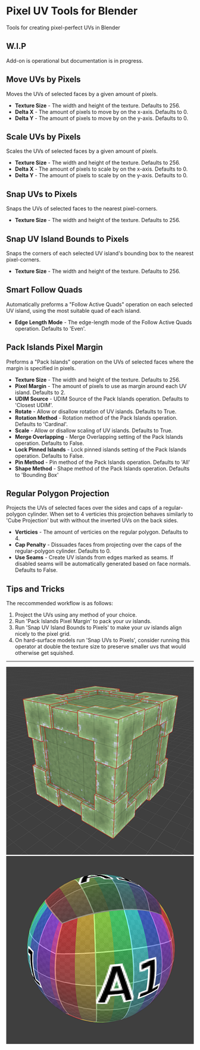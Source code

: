 # Pixel UV Tools for Blender
Tools for creating pixel-perfect UVs in Blender

## W.I.P
Add-on is operational but documentation is in progress.

## Move UVs by Pixels
Moves the UVs of selected faces by a given amount of pixels.

- **Texture Size** - The width and height of the texture. Defaults to 256.
- **Delta X** - The amount of pixels to move by on the x-axis. Defaults to 0.
- **Delta Y** - The amount of pixels to move by on the y-axis. Defaults to 0.

## Scale UVs by Pixels
Scales the UVs of selected faces by a given amount of pixels.

- **Texture Size** - The width and height of the texture. Defaults to 256.
- **Delta X** - The amount of pixels to scale by on the x-axis. Defaults to 0.
- **Delta Y** - The amount of pixels to scale by on the y-axis. Defaults to 0.

## Snap UVs to Pixels
Snaps the UVs of selected faces to the nearest pixel-corners.

- **Texture Size** - The width and height of the texture. Defaults to 256.

## Snap UV Island Bounds to Pixels
Snaps the corners of each selected UV island's bounding box to the nearest pixel-corners.

- **Texture Size** - The width and height of the texture. Defaults to 256.

## Smart Follow Quads
Automatically preforms a "Follow Active Quads" operation on each selected UV island, using the most suitable quad of each island.

- **Edge Length Mode** - The edge-length mode of the Follow Active Quads operation. Defaults to 'Even'.

## Pack Islands Pixel Margin
Preforms a "Pack Islands" operation on the UVs of selected faces where the margin is specified in pixels.

- **Texture Size** - The width and height of the texture. Defaults to 256.
- **Pixel Margin** - The amount of pixels to use as margin around each UV island. Defaults to 2.
- **UDIM Source** - UDIM Source of the Pack Islands operation. Defaults to 'Closest UDIM'.
- **Rotate** - Allow or disallow rotation of UV islands. Defaults to True.
- **Rotation Method** - Rotation method of the Pack Islands operation. Defaults to 'Cardinal'.
- **Scale** - Allow or disallow scaling of UV islands. Defaults to True.
- **Merge Overlapping** - Merge Overlapping setting of the Pack Islands operation. Defaults to False.
- **Lock Pinned Islands** - Lock pinned islands setting of the Pack Islands operation. Defaults to False.
- **Pin Method** - Pin method of the Pack Islands operation. Defaults to 'All'
- **Shape Method** - Shape method of the Pack Islands operation. Defaults to 'Bounding Box'

## Regular Polygon Projection
Projects the UVs of selected faces over the sides and caps of a regular-polygon cylinder. When set to 4 verticies this projection behaves similarly to 'Cube Projection' but with without the inverted UVs on the back sides.

- **Verticies** - The amount of verticies on the regular polygon. Defaults to 4.
- **Cap Penalty** - Dissuades faces from projecting over the caps of the regular-polygon cylinder. Defaults to 0.
- **Use Seams** - Create UV islands from edges marked as seams. If disabled seams will be automatically generated based on face normals. Defaults to False.

## Tips and Tricks

The reccommended workflow is as follows:
1. Project the UVs using any method of your choice.
2. Run 'Pack Islands Pixel Margin' to pack your uv islands.
3. Run 'Snap UV Island Bounds to Pixels' to make your uv islands align nicely to the pixel grid.
4. On hard-surface models run 'Snap UVs to Pixels', consider running this operator at double the texture size to preserve smaller uvs that would otherwise get squished.

---

![pixel-uv-tools-example01](https://github.com/Capacap/pixel-uv-tools/blob/main/pixel-uv-tools-example01.png)
![pixel-uv-tools-example02](https://github.com/Capacap/pixel-uv-tools/blob/main/pixel-uv-tools-example02.png)
